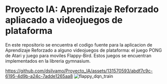 # Proyecto IA: Aprendizaje Reforzado apliacado a videojuegos de plataforma
En este repositorio se encuentra el codigo fuente para la aplicacion de Aprendizaje Reforzado a alguno videojuegos de plataforma: el juego PONG de Atari y juego para moviles Flappy-Bird. Estos juegos se encuentran implementados en la libreria gymnasium. 

https://github.com/dsilvamo/Proyecto_IA/assets/131570593/abdf7c9c-6195-4d9b-a24c-7adde1265aa8
![flappy_dqn_train](https://github.com/dsilvamo/Proyecto_IA/assets/131570593/90c015ac-159b-484e-b4cd-0183767adb41)

